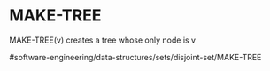 # MAKE-TREE

MAKE-TREE(v) creates a tree whose only node is v



#software-engineering/data-structures/sets/disjoint-set/MAKE-TREE
